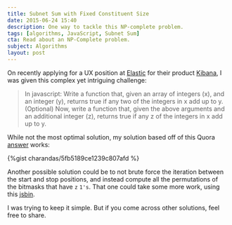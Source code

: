 ```yaml
---
title: Subnet Sum with Fixed Constituent Size
date: 2015-06-24 15:40
description: One way to tackle this NP-complete problem.
tags: [algorithms, JavaScript, Subnet Sum]
cta: Read about an NP-Complete problem.
subject: Algorithms
layout: post
---
```


On recently applying for a UX position at [Elastic](https://www.elastic.co/) for their product [Kibana](https://www.elastic.co/products/kibana), I was given this complex yet intriguing challenge: <!-- more -->

> In javascript: Write a function that, given an array of 
> integers (x), and an integer (y), returns true if any two of 
> the integers in x add up to y. (Optional) Now, write a 
> function that, given the above arguments and an additional 
> integer (z), returns true if any z of the integers in x add 
> up to y.


While not the most optimal solution, my solution based
off of this Quora [answer](http://www.quora.com/I-need-to-write-an-algorithm-How-should-I-approach-the-following-problem/answer/Ivan-Krpelnik) works:

{%gist charandas/5fb5189ce1239c807afd %}

Another possible solution could be to not brute force the iteration between the start and stop positions, and instead compute all the permutations of the bitmasks that have `z` `1's`. That one could take some more work, using this [jsbin](http://jsbin.com/eXefawe/2/edit?html,js,output).

I was trying to keep it simple. But if you come across other solutions, feel free to share.